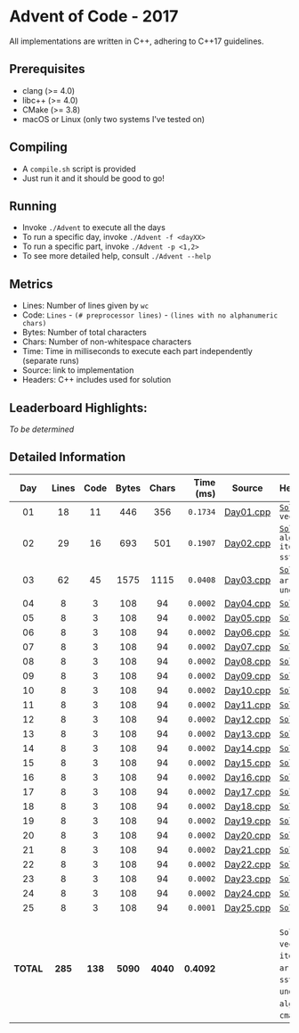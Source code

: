 # Advent of Code - 2017

All implementations are written in C++, adhering to C++17 guidelines.

## Prerequisites

* clang (>= 4.0)
* libc++ (>= 4.0)
* CMake (>= 3.8)
* macOS or Linux (only two systems I've tested on)

## Compiling

* A `compile.sh` script is provided
* Just run it and it should be good to go!

## Running

* Invoke `./Advent` to execute all the days
* To run a specific day, invoke `./Advent -f <dayXX>`
* To run a specific part, invoke `./Advent -p <1,2>`
* To see more detailed help, consult `./Advent --help`

## Metrics

* Lines: Number of lines given by `wc`
* Code: `Lines` - `(# preprocessor lines)` - `(lines with no alphanumeric chars)`
* Bytes: Number of total characters
* Chars: Number of non-whitespace characters
* Time: Time in milliseconds to execute each part independently (separate runs)
* Source: link to implementation
* Headers: C++ includes used for solution

## Leaderboard Highlights:

*To be determined*

## Detailed Information

 Day | Lines | Code | Bytes | Chars | Time (ms) | Source | Headers
:---:|:-----:|:----:|:-----:|:-----:| ---------:|:------:|:-------
01|18|11|446|356|`0.1734`|[Day01.cpp](https://github.com/willkill07/AdventOfCode2017/blob/master/src/Day01.cpp)|[`Solution.hpp`](https://github.com/willkill07/AdventOfCode2017/blob/master/include/Solution.hpp) `vector`
02|29|16|693|501|`0.1907`|[Day02.cpp](https://github.com/willkill07/AdventOfCode2017/blob/master/src/Day02.cpp)|[`Solution.hpp`](https://github.com/willkill07/AdventOfCode2017/blob/master/include/Solution.hpp) `algorithm` `iterator` `sstream` `vector`
03|62|45|1575|1115|`0.0408`|[Day03.cpp](https://github.com/willkill07/AdventOfCode2017/blob/master/src/Day03.cpp)|[`Solution.hpp`](https://github.com/willkill07/AdventOfCode2017/blob/master/include/Solution.hpp) `array` `cmath` `unordered_map`
04|8|3|108|94|`0.0002`|[Day04.cpp](https://github.com/willkill07/AdventOfCode2017/blob/master/src/Day04.cpp)|[`Solution.hpp`](https://github.com/willkill07/AdventOfCode2017/blob/master/include/Solution.hpp)
05|8|3|108|94|`0.0002`|[Day05.cpp](https://github.com/willkill07/AdventOfCode2017/blob/master/src/Day05.cpp)|[`Solution.hpp`](https://github.com/willkill07/AdventOfCode2017/blob/master/include/Solution.hpp)
06|8|3|108|94|`0.0002`|[Day06.cpp](https://github.com/willkill07/AdventOfCode2017/blob/master/src/Day06.cpp)|[`Solution.hpp`](https://github.com/willkill07/AdventOfCode2017/blob/master/include/Solution.hpp)
07|8|3|108|94|`0.0002`|[Day07.cpp](https://github.com/willkill07/AdventOfCode2017/blob/master/src/Day07.cpp)|[`Solution.hpp`](https://github.com/willkill07/AdventOfCode2017/blob/master/include/Solution.hpp)
08|8|3|108|94|`0.0002`|[Day08.cpp](https://github.com/willkill07/AdventOfCode2017/blob/master/src/Day08.cpp)|[`Solution.hpp`](https://github.com/willkill07/AdventOfCode2017/blob/master/include/Solution.hpp)
09|8|3|108|94|`0.0002`|[Day09.cpp](https://github.com/willkill07/AdventOfCode2017/blob/master/src/Day09.cpp)|[`Solution.hpp`](https://github.com/willkill07/AdventOfCode2017/blob/master/include/Solution.hpp)
10|8|3|108|94|`0.0002`|[Day10.cpp](https://github.com/willkill07/AdventOfCode2017/blob/master/src/Day10.cpp)|[`Solution.hpp`](https://github.com/willkill07/AdventOfCode2017/blob/master/include/Solution.hpp)
11|8|3|108|94|`0.0002`|[Day11.cpp](https://github.com/willkill07/AdventOfCode2017/blob/master/src/Day11.cpp)|[`Solution.hpp`](https://github.com/willkill07/AdventOfCode2017/blob/master/include/Solution.hpp)
12|8|3|108|94|`0.0002`|[Day12.cpp](https://github.com/willkill07/AdventOfCode2017/blob/master/src/Day12.cpp)|[`Solution.hpp`](https://github.com/willkill07/AdventOfCode2017/blob/master/include/Solution.hpp)
13|8|3|108|94|`0.0002`|[Day13.cpp](https://github.com/willkill07/AdventOfCode2017/blob/master/src/Day13.cpp)|[`Solution.hpp`](https://github.com/willkill07/AdventOfCode2017/blob/master/include/Solution.hpp)
14|8|3|108|94|`0.0002`|[Day14.cpp](https://github.com/willkill07/AdventOfCode2017/blob/master/src/Day14.cpp)|[`Solution.hpp`](https://github.com/willkill07/AdventOfCode2017/blob/master/include/Solution.hpp)
15|8|3|108|94|`0.0002`|[Day15.cpp](https://github.com/willkill07/AdventOfCode2017/blob/master/src/Day15.cpp)|[`Solution.hpp`](https://github.com/willkill07/AdventOfCode2017/blob/master/include/Solution.hpp)
16|8|3|108|94|`0.0002`|[Day16.cpp](https://github.com/willkill07/AdventOfCode2017/blob/master/src/Day16.cpp)|[`Solution.hpp`](https://github.com/willkill07/AdventOfCode2017/blob/master/include/Solution.hpp)
17|8|3|108|94|`0.0002`|[Day17.cpp](https://github.com/willkill07/AdventOfCode2017/blob/master/src/Day17.cpp)|[`Solution.hpp`](https://github.com/willkill07/AdventOfCode2017/blob/master/include/Solution.hpp)
18|8|3|108|94|`0.0002`|[Day18.cpp](https://github.com/willkill07/AdventOfCode2017/blob/master/src/Day18.cpp)|[`Solution.hpp`](https://github.com/willkill07/AdventOfCode2017/blob/master/include/Solution.hpp)
19|8|3|108|94|`0.0002`|[Day19.cpp](https://github.com/willkill07/AdventOfCode2017/blob/master/src/Day19.cpp)|[`Solution.hpp`](https://github.com/willkill07/AdventOfCode2017/blob/master/include/Solution.hpp)
20|8|3|108|94|`0.0002`|[Day20.cpp](https://github.com/willkill07/AdventOfCode2017/blob/master/src/Day20.cpp)|[`Solution.hpp`](https://github.com/willkill07/AdventOfCode2017/blob/master/include/Solution.hpp)
21|8|3|108|94|`0.0002`|[Day21.cpp](https://github.com/willkill07/AdventOfCode2017/blob/master/src/Day21.cpp)|[`Solution.hpp`](https://github.com/willkill07/AdventOfCode2017/blob/master/include/Solution.hpp)
22|8|3|108|94|`0.0002`|[Day22.cpp](https://github.com/willkill07/AdventOfCode2017/blob/master/src/Day22.cpp)|[`Solution.hpp`](https://github.com/willkill07/AdventOfCode2017/blob/master/include/Solution.hpp)
23|8|3|108|94|`0.0002`|[Day23.cpp](https://github.com/willkill07/AdventOfCode2017/blob/master/src/Day23.cpp)|[`Solution.hpp`](https://github.com/willkill07/AdventOfCode2017/blob/master/include/Solution.hpp)
24|8|3|108|94|`0.0002`|[Day24.cpp](https://github.com/willkill07/AdventOfCode2017/blob/master/src/Day24.cpp)|[`Solution.hpp`](https://github.com/willkill07/AdventOfCode2017/blob/master/include/Solution.hpp)
25|8|3|108|94|`0.0001`|[Day25.cpp](https://github.com/willkill07/AdventOfCode2017/blob/master/src/Day25.cpp)|[`Solution.hpp`](https://github.com/willkill07/AdventOfCode2017/blob/master/include/Solution.hpp)
**TOTAL**|**285**|**138**|**5090**|**4040**|**0.4092**| |`  Solution.hpp`&nbsp;<sup>**`25`**</sup> ` vector`&nbsp;<sup>**`2`**</sup> ` iterator`&nbsp;<sup>**`1`**</sup> ` array`&nbsp;<sup>**`1`**</sup> ` sstream`&nbsp;<sup>**`1`**</sup> ` unordered_map`&nbsp;<sup>**`1`**</sup> ` algorithm`&nbsp;<sup>**`1`**</sup> ` cmath`&nbsp;<sup>**`1`**</sup> ` `
